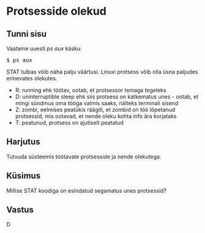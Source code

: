 # Protsesside olekud

## Tunni sisu

Vaatame uuesti *ps aux* käsku:

<pre>$ ps aux</pre>

STAT tulbas võib näha palju väärtusi. Linuxi protsess võib olla üsna paljudes erinevates olekutes.

<ul>
<li>R: running ehk töötav, ootab, et protsessor temaga tegeleks</li>
<li>D: uninterruptible sleep ehk siis protsess on katkematus unes - ootab, et mingi sündmus oma tööga valmis saaks, näiteks terminali sisend</li>
<li>Z: zombi, eelmises peatükis räägiti, et zombid on töö lõpetanud protsessid, mis ootavad, et nende oleku kohta info ära korjataks</li>
<li>T: peatunud, protsess on ajutiselt peatatud</li>
</ul>

## Harjutus

Tutvuda süsteemis töötavate protsesside ja nende olekutega.

## Küsimus

Millise STAT koodiga on esindatud segamatus unes protsessid?

## Vastus

D
